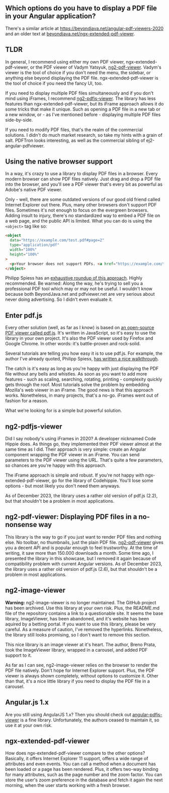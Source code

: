 ## Which options do you have to display a PDF file in your Angular application?

There's a similar article at <a target="#" href="https://beyondjava.net/angular-pdf-viewers-2020">https://beyondjava.net/angular-pdf-viewers-2020</a> and an older text at <a target="#" href="https://www.beyondjava.net/ngx-extended-pdf-viewer">beyondjava.net/ngx-extended-pdf-viewer</a>.

## TLDR

In general, I recommend using either my own PDF viewer, ngx-extended-pdf-viewer, or the PDF viewer of Vadym Yatsyuk, <a href="https://www.npmjs.com/package/ng2-pdf-viewer">ng2-pdf-viewer</a>. Vadym's viewer is the tool of choice if you don't need the menu, the sidebar, or anything else beyond displaying the PDF file. ngx-extended-pdf-viewer is the tool of choice if you need the fancy UI, too.

If you need to display multiple PDF files simultaneously and if you don't mind using iFrames, I recommend <a target="#" href="https://www.npmjs.com/package/ng2-pdfjs-viewer">ng2-pdfjs-viewer</a>. The library has less features than ngx-extended-pdf-viewer, but its iFrame approach allows it do some tricks that make it unique. Such as opening a PDF file in a new tab or a new window, or - as I've mentioned before - displaying multiple PDF files side-by-side.

If you need to modify PDF files, that's the realm of the commercial solutions. I didn't do much market research, so take my hints with a grain of salt. PDFTron looks interesting, as well as the commercial sibling of ej2-angular-pdfviewer.

## Using the native browser support

In a way, it's crazy to use a library to display PDF files in a browser. Every modern browser can show PDF files natively. Just drag and drop a PDF file into the browser, and you'll see a PDF viewer that's every bit as powerful as Adobe's native PDF viewer.

Only - well, there are some outdated versions of our good old friend called Internet Explorer out there. Plus, many other browsers don't support PDF files. Sometimes it's not enough to focus on the evergreen browsers. Adding insult to injury, there's no standardized way to embed a PDF file on a web page, and the public API is limited. What you can do is using the `<object>` tag like so:

```html
<object
  data="https://example.com/test.pdf#page=2"
  type="application/pdf"
  width="100%"
  height="100%"
>
  <p>Your browser does not support PDFs. <a href="https://example.com/test.pdf">Download the PDF</a>.</p>
</object>
```

Philipp Spiess has an <a target="#" href="https://pspdfkit.com/blog/2018/open-pdf-in-your-web-app/">exhaustive roundup of this approach</a>. Highly recommended. Be warned: Along the way, he's trying to sell you a professional PDF tool which may or may not be useful. I wouldn't know because both BeyondJava.net and pdfviewer.net are very serious about never doing advertising. So I didn't even evaluate it.

## Enter pdf.js

Every other solution (well, as far as I know) is based on <a href="https://mozilla.github.io/pdf.js/">an open-source PDF viewer called pdf.js</a>. It's written in JavaScript, so it's easy to use the library in your own project. It's also the PDF viewer used by Firefox and Google Chrome. In other words: it's battle-proven and rock-solid.

Several tutorials are telling you how easy it is to use pdf.js. For example, the author I've already quoted, Philipp Spiess, <a href="https://pspdfkit.com/blog/2018/render-pdfs-in-the-browser-with-pdf-js/">has written a nice walkthrough</a>.

The catch is it's easy as long as you're happy with just displaying the PDF file without any bells and whistles. As soon as you want to add more features - such as scaling, searching, rotating, printing - complexity quickly gets through the roof. Most tutorials solve the problem by embedding Mozilla's web viewer in an iFrame. The good news is that this approach works. Nonetheless, in many projects, that's a no-go. iFrames went out of fashion for a reason.

What we're looking for is a simple but powerful solution.

## ng2-pdfjs-viewer

Did I say nobody's using iFrames in 2020? A developer nicknamed Code Hippie does. As things go, they implemented their PDF viewer almost at the same time as I did. Their approach is very simple: create an Angular component wrapping the PDF viewer in an iFrame. You can send parameters to the PDF viewer using the URL. That's quite a few parameters, so chances are you're happy with this approach.

The iFrame approach is simple and robust. If you're not happy with ngx-extended-pdf-viewer, go for the library of Codehippie. You'll lose some options - but most likely you don't need them anyways.

As of December 2023, the library uses a rather old version of pdf.js (2.2), but that shouldn't be a problem in most applications.

## ng2-pdf-viewer: Displaying PDF files in a no-nonsense way

This library is the way to go if you just want to render PDF files and nothing else. No toolbar, no thumbnails, just the plain PDF file. <a href="https://www.npmjs.com/package/ng2-pdf-viewer">ng2-pdf-viewer</a> gives you a decent API and is popular enough to feel trustworthy. At the time of writing, it saw more than 150.000 downloads a month. Some time ago, I presented the library in this showcase, but I removed it again because of compatibility problem with current Angular versions. As of December 2023, the library uses a rather old version of pdf.js (2.6), but that shouldn't be a problem in most applications.

## ng2-image-viewer

<b>Warning:</b> ng2-image-viewer is no longer maintained. The GitHub project has been archived. Use this library at your own risk. Plus, the README.md file of the repository contains a link to a questionable site. It seems the base library, ImageViewer, has been abandoned, and it's website has been aquired by a betting portal. If you want to use this library, please be very careful. As a measure of caution, I've removed the hyperlinks. Nonetheless, the library still looks promising, so I don't want to remove this section.

This nice library is an image viewer at it's heart. The author, Breno Prata, took the ImageViewer library, wrapped in a carousel, and added PDF support to it.

As far as I can see, ng2-image-viewer relies on the browser to render the PDF file natively. Don't hope for Internet Explorer support. Plus, the PDF viewer is always shown completely, without options to customize it. Other than that, it's a nice little library if you need to display the PDF file in a carousel.

## Angular.js 1.x

Are you still using AngularJS 1.x? Then you should check out <a href="https://github.com/legalthings/angular-pdfjs-viewer">angular-pdfjs-viewer</a> is a fine library. Unfortunately, the authors ceased to maintain it, so use it at your own risk.

## ngx-extended-pdf-viewer

How does ngx-extended-pdf-viewer compare to the other options? Basically, it offers Internet Explorer 11 support, offers a wide range of attributes and even events. You can call a method when a document has been loaded or a page has been rendered. Plus, it offers two-way binding for many attributes, such as the page number and the zoom factor. You can store the user's zoom preference in the database and fetch it again the next morning, when the user starts working with a fresh browser.
